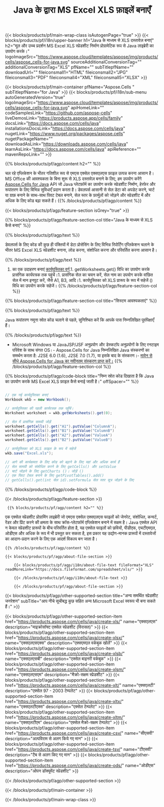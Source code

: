 ﻿---
title: Java के द्वारा MS Excel XLS फ़ाइलें बनाएँ 
url: /hi/java/create-xls/ 
description: Java XLS दस्तावेज़ जनरेट करने के लिए नमूना कोड। Java आधारित डेस्कटॉप या वेब एप्लिकेशन के भीतर MS Excel XLS फ़ाइलें बनाने के लिए इस कोड का उपयोग करें।
---
{{< blocks/products/pf/main-wrap-class isAutogenPage="true" >}}
{{< blocks/products/pf/i18n/upper-banner h1="Java के माध्यम से XLS दस्तावेज़ बनाएं" h2="मूल और उच्च प्रदर्शन MS Excel XLS स्प्रेडशीट निर्माण प्रोग्रामेटिक रूप से Java लाइब्रेरी का उपयोग करके।" logoImageSrc="https://www.aspose.cloud/templates/aspose/img/products/cells/aspose_cells-for-java.svg" sourceAdditionalConversionTag="" additionalConversionTag="XLS" pfName="" subTitlepfName="" downloadUrl="" fileiconsmall1="HTML" fileiconsmall2="JPG" fileiconsmall3="PDF" fileiconsmall4="XML" fileiconsmall5="XLSX" >}}

{{< blocks/products/pf/main-container pfName="Aspose.Cells " subTitlepfName="for Java" >}}
{{< blocks/products/pf/i18n/sub-menu autoGeneratedVersion="true" logoImageSrc="https://www.aspose.cloud/templates/aspose/img/products/cells/aspose_cells-for-java.svg" apiHomeLink="" codeSamplesLink="https://github.com/aspose-cells" liveDemosLink="https://products.aspose.app/cells/family" docsLink="https://docs.aspose.com/cells/java" installationsDocsLink="https://docs.aspose.com/cells/java" nugetLink="https://www.nuget.org/packages/aspose.cells" nugetPackageName="" downloadAsLink="https://downloads.aspose.com/cells/java" learnAsLink="https://docs.aspose.com/cells/java" apiReference="" mavenRepoLink="" >}}

{{% blocks/products/pf/agp/content h2="" %}}

 चल रहे एप्लिकेशन के भीतर गतिशील रूप से एमएस एक्सेल एक्सएलएस फ़ाइल उत्पन्न करना आसान है। MS Office की आवश्यकता के बिना शुरू से XLS दस्तावेज़ बनाने के लिए, हम उपयोग करेंगे
 [Aspose.Cells for Java](https://products.aspose.com/cells/java) 
 API जो Java प्लेटफ़ॉर्म का उपयोग करके स्प्रेडशीट निर्माण, हेरफेर और रूपांतरण के लिए विभिन्न सुविधाएँ प्रदान करता है। डेवलपर्स आसानी से सेल डेटा को अपडेट करने, चार्ट या ग्राफ़ बनाने के साथ-साथ पिवट टेबल बनाने, सेल स्तर के फ़ार्मुलों को जोड़ने और स्प्रेडशीट में और अधिक के लिए कोड बढ़ा सकते हैं।
{{% /blocks/products/pf/agp/content %}}

{{< blocks/products/pf/agp/feature-section isGrey="true" >}}

{{% blocks/products/pf/agp/feature-section-col title="Java के माध्यम से XLS कैसे बनाएं" %}}

{{% blocks/products/pf/agp/text %}}

 डेवलपर्स के लिए कोड की कुछ ही पंक्तियों में डेटा प्रोसेसिंग के लिए विभिन्न रिपोर्टिंग एप्लिकेशन चलाने के भीतर MS Excel XLS स्प्रेडशीट बनाना, लोड करना, संशोधित करना और परिवर्तित करना आसान है।

{{% /blocks/products/pf/agp/text %}}

1. का एक उदाहरण बनाएं [कार्यपुस्तिका वर्ग](https://apireference.aspose.com/cells/java/com.aspose.cells/Workbook).1. getWorksheets.get() विधि का उपयोग करके प्रासंगिक कार्यपत्रक तक पहुंचें।1. प्रासंगिक सेल का चयन करें, सेल नाम का उपयोग करके वांछित सेल में मान इनपुट करें, जैसे A1, B3, आदि।1. कार्यपुस्तिका को XLS प्रारूप के रूप में सहेजें () विधि का उपयोग करके सहेजें।
{{% /blocks/products/pf/agp/feature-section-col %}}

{{% blocks/products/pf/agp/feature-section-col title="सिस्टम आवश्यकताएं" %}}

{{% blocks/products/pf/agp/text %}}

Java रूपांतरण नमूना स्रोत कोड चलाने से पहले, सुनिश्चित करें कि आपके पास निम्नलिखित पूर्वापेक्षाएँ हैं।  

{{% /blocks/products/pf/agp/text %}}

- Microsoft Windows या JavaJSP/JSF अनुप्रयोग और डेस्कटॉप अनुप्रयोगों के लिए रनटाइम परिवेश के साथ संगत OS।- Aspose.Cells for Java निम्नलिखित Java संस्करणों का समर्थन करता है: J2SE 6.0 (1.6), J2SE 7.0 (1.7), या इसके बाद के संस्करण।- [मावेन से सीधे Aspose.Cells for Java का नवीनतम संस्करण प्राप्त करें।](https://docs.aspose.com/cells/java/installation/) 
{{% /blocks/products/pf/agp/feature-section-col %}}

{{% blocks/products/pf/agp/code-block title="निम्न स्रोत कोड दिखाता है कि Java का उपयोग करके MS Excel XLS फ़ाइल कैसे बनाई जाती है।" offSpacer="" %}}

```cs

// एक नई कार्यपुस्तिका बनाएं
Workbook wkb = new Workbook();

// कार्यपुस्तिका की पहली कार्यपत्रक तक पहुँचें।
Worksheet worksheet = wkb.getWorksheets().get(0);

// सेल में प्रासंगिक सामग्री जोड़ें
worksheet.getCells().get("A1").putValue("ColumnA");
worksheet.getCells().get("B1").putValue("ColumnB")
worksheet.getCells().get("A2").putValue("ValueA")
worksheet.getCells().get("B2").putValue("ValueB")

// कार्यपुस्तिका को XLS फ़ाइल के रूप में सहेजें
wkb.save("Excel.xls"); 

// आगे की कार्यक्षमता के लिए कोड को बढ़ाने के लिए यहां और अधिक कार्य हैं
// सेल सामग्री को संशोधित करने के लिए getCells() और setValue
// चार्ट जोड़ने के लिए getCharts ()। जोड़ें ()
// एक पिवट टेबल बनाने के लिए getPivotTables().add()
// getCells().get(int सेल id).setFormula सेल स्तर सूत्र जोड़ने के लिए


```

{{% /blocks/products/pf/agp/code-block %}}

{{< /blocks/products/pf/agp/feature-section >}}

<!-- aboutfile Starts -->

     
     {{% blocks/products/pf/agp/content h2="" %}}

 एक एक्सेल स्प्रेडशीट प्रोग्रामिंग लाइब्रेरी जो एमएस एक्सेल एक्सएलएस फाइलों को जेनरेट, संशोधित, कन्वर्ट, रेंडर और प्रिंट करने की क्षमता के साथ क्रॉस-प्लेटफॉर्म एप्लिकेशन बनाने में सक्षम है। Java एक्सेल API न केवल स्प्रेडशीट प्रारूपों के बीच परिवर्तित होता है, यह एक्सेल फाइलों को छवियों, पीडीएफ, एचटीएमएल, ओडीएस और अधिक के रूप में भी प्रस्तुत कर सकता है, इस प्रकार यह उद्योग-मानक प्रारूपों में दस्तावेजों का आदान-प्रदान करने के लिए एक आदर्श विकल्प बन जाता है।



    {{% /blocks/products/pf/agp/content %}}

    {{< blocks/products/pf/agp/about-file-section >}}

        {{< blocks/products/pf/agp/i18n/about-file-text fileFormat="XLS" readMoreLink="https://docs.fileformat.com/spreadsheet/xls/" >}}

        {{< /blocks/products/pf/agp/i18n/about-file-text >}}

        {{< /blocks/products/pf/agp/about-file-section >}}

          

<!-- aboutfile Ends -->

{{< blocks/products/pf/agp/other-supported-section title="अन्य समर्थित स्प्रेडशीट जनरेशन" subTitle="आप नीचे सूचीबद्ध कुछ सहित अन्य Microsoft Excel स्वरूप भी बना सकते हैं।" >}}

{{< blocks/products/pf/agp/other-supported-section-item href="https://products.aspose.com/cells/java/create-xls/" name="एक्सएलएस" description="माइक्रोसॉफ्ट एक्सेल स्प्रेडशीट (विरासत)" >}} 
{{< blocks/products/pf/agp/other-supported-section-item href="https://products.aspose.com/cells/java/create-xlsx/" name="एक्सएलएसएक्स" description="एक्सएमएल वर्कबुक खोलें" >}} 
{{< blocks/products/pf/agp/other-supported-section-item href="https://products.aspose.com/cells/java/create-xlsb/" name="एक्सएलएसबी" description="एक्सेल बाइनरी वर्कबुक" >}} 
{{< blocks/products/pf/agp/other-supported-section-item href="https://products.aspose.com/cells/java/create-xlsm/" name="एक्सएलएसएम" description="मैक्रो-सक्षम स्प्रेडशीट" >}} 
{{< blocks/products/pf/agp/other-supported-section-item href="https://products.aspose.com/cells/java/create-xlt/" name="एक्सएलटी" description="एक्सेल 97 - 2003 टेम्पलेट" >}} 
{{< blocks/products/pf/agp/other-supported-section-item href="https://products.aspose.com/cells/java/create-xltx/" name="एक्सएलटीएक्स" description="एक्सेल टेम्पलेट" >}} 
{{< blocks/products/pf/agp/other-supported-section-item href="https://products.aspose.com/cells/java/create-xltm/" name="एक्सएलटीएम" description="एक्सेल मैक्रो-सक्षम टेम्पलेट" >}} 
{{< blocks/products/pf/agp/other-supported-section-item href="https://products.aspose.com/cells/java/create-csv/" name="सीएसवी" description="अल्पविराम से अलग किये गए मान" >}} 
{{< blocks/products/pf/agp/other-supported-section-item href="https://products.aspose.com/cells/java/create-tsv/" name="टीएसवी" description="टैब से अलग किए गए मान" >}} 
{{< blocks/products/pf/agp/other-supported-section-item href="https://products.aspose.com/cells/java/create-ods/" name="ओडीएस" description="ओपन डॉक्यूमेंट स्प्रेडशीट" >}} 

{{< /blocks/products/pf/agp/other-supported-section >}}

{{< /blocks/products/pf/main-container >}}
    
{{< /blocks/products/pf/main-wrap-class >}}
